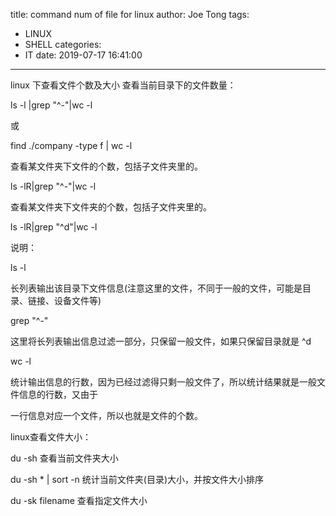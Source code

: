 title: command num of  file  for linux
author: Joe Tong
tags:
  - LINUX
  - SHELL
categories:
  - IT
date: 2019-07-17 16:41:00
---
linux 下查看文件个数及大小
查看当前目录下的文件数量：

ls -l |grep "^-"|wc -l

或

find ./company -type f | wc -l

查看某文件夹下文件的个数，包括子文件夹里的。

ls -lR|grep "^-"|wc -l

查看某文件夹下文件夹的个数，包括子文件夹里的。

ls -lR|grep "^d"|wc -l

说明：

ls -l

长列表输出该目录下文件信息(注意这里的文件，不同于一般的文件，可能是目录、链接、设备文件等)

grep "^-"

这里将长列表输出信息过滤一部分，只保留一般文件，如果只保留目录就是 ^d

wc -l

统计输出信息的行数，因为已经过滤得只剩一般文件了，所以统计结果就是一般文件信息的行数，又由于

一行信息对应一个文件，所以也就是文件的个数。

 

linux查看文件大小：

du -sh 查看当前文件夹大小

du -sh * | sort -n 统计当前文件夹(目录)大小，并按文件大小排序

du -sk filename 查看指定文件大小


